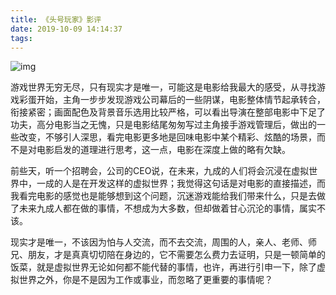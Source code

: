 ```yaml
---
title: 《头号玩家》影评
date: 2019-10-09 14:14:37
tags:
---
```


![img](https://upload-images.jianshu.io/upload_images/17176430-01d7b5ebb0e4d72e.jpg?imageMogr2/auto-orient/strip|imageView2/2/w/828/format/webp)

游戏世界无穷无尽，只有现实才是唯一，可能这是电影给我最大的感受，从寻找游戏彩蛋开始，主角一步步发现游戏公司幕后的一些阴谋，电影整体情节起承转合，衔接紧密；画面配色及背景音乐选用比较严格，可以看出导演在整部电影中下足了功夫，高分电影当之无愧，只是电影结尾匆匆写过主角接手游戏管理后，做出的一些改变，不够引人深思，看完电影更多地是回味电影中某个精彩、炫酷的场景，而不是对电影启发的道理进行思考，这一点，电影在深度上做的略有欠缺。

前些天，听一个招聘会，公司的CEO说，在未来，九成的人们将会沉浸在虚拟世界中，一成的人是在开发这样的虚拟世界；我觉得这句话是对电影的直接描述，而我看完电影的感觉也是能够想到这个问题，沉迷游戏能给我们带来什么，只是去做了未来九成人都在做的事情，不想成为大多数，但却做着甘心沉沦的事情，属实不该。

现实才是唯一，不该因为怕与人交流，而不去交流，周围的人，亲人、老师、师兄、朋友，才是真真切切陪在身边的，它不需要怎么费力去证明，只是一顿简单的饭菜，就是虚拟世界无论如何都不能代替的事情，也许，再进行引申一下，除了虚拟世界之外，你是不是因为工作或事业，而忽略了更重要的事情呢？